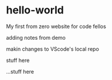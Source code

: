 # hello-world
My first from zero website for code fellos

adding notes from demo

makin changes to VScode's local repo

stuff here

...stuff here
